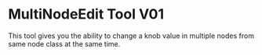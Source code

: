 # MultiNodeEdit Tool V01
This tool gives you the ability to change a knob value in multiple nodes from same node class at the same time.

